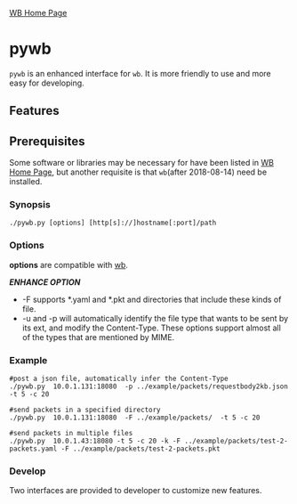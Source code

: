 [WB Home Page](../README.md)

# pywb

`pywb` is an enhanced interface for `wb`. It is more friendly to use and more easy for developing.

## Features

## Prerequisites

Some software or libraries may be necessary for have been listed in [WB Home Page](../README.md), but another requisite is that `wb`(after 2018-08-14) need be installed.

### Synopsis

```
./pywb.py [options] [http[s]://]hostname[:port]/path
```

### Options

**options** are compatible with [wb](../wb/README.md).


***ENHANCE OPTION***

- -F supports *.yaml and *.pkt and directories that include these kinds of file.
- -u and -p will automatically identify the file type that wants to be sent by its ext, and modify the Content-Type. These options support almost all of the types that are mentioned by MIME.

### Example

```
#post a json file, automatically infer the Content-Type
./pywb.py  10.0.1.131:18080  -p ../example/packets/requestbody2kb.json  -t 5 -c 20

#send packets in a specified directory
./pywb.py  10.0.1.131:18080  -F ../example/packets/  -t 5 -c 20

#send packets in multiple files
./pywb.py  10.0.1.43:18080 -t 5 -c 20 -k -F ../example/packets/test-2-packets.yaml -F ../example/packets/test-2-packets.pkt​
```

### Develop
Two interfaces are provided to developer to customize new features. 
```

```
